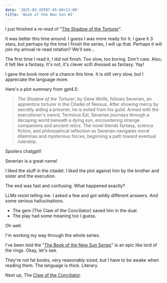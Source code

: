 ```yaml
---
date: '2025-03-20T07:45:40+11:00'
title: 'Book of the New Sun #1'
---
```


I just finished a re-read of "[The Shadow of the Torturer](https://www.goodreads.com/book/show/60211.The_Shadow_of_the_Torturer)".

It was better this time around. I guess I was more ready for it. I gave it 3 stars, but perhaps by the time I finish the series, I will up that. Perhaps it will join my annual re-read rotation? We'll see...

The first time I read it, I did not finish. Too slow, too boring. Don't care. Also, it felt like a fantasy. It's not, it's clever scifi dressed as fantasy. Yay!

I gave the book more of a chance this time. It is still very slow, but I appreciate the language more.

Here's a plot summary from gpt4.5:

> *The Shadow of the Torturer*, by Gene Wolfe, follows Severian, an apprentice torturer in the Citadel of Nessus. After showing mercy by secretly aiding a prisoner, he is exiled from his guild. Armed with the executioner's sword, Terminus Est, Severian journeys through a decaying world beneath a dying sun, encountering strange companions and ancient relics. The novel blends fantasy, science fiction, and philosophical reflection as Severian navigates moral dilemmas and mysterious forces, beginning a path toward eventual rulership.

Spoilers chatgpt!!

Severian is a great name!

I liked the stuff in the citadel. I liked the plot against him by the brother and sister and the execution.

The end was fast and confusing. What happened exactly?

LLMs resist telling me. I asked a few and got wildly different answers. And some serious hallucinations.

* The gem (The Claw of the Conciliator) saved him in the dual.
* The play had some meaning too I guess.

Oh well.

I'm working my way through the whole series.

I've been told the "[The Book of the New Sun Series](https://www.goodreads.com/series/41474-the-book-of-the-new-sun)" is an epic like lord of the rings. Okay, let's see.

They're not fat books, very reasonably sized, but I have to be awake when reading them. The language is thick. Literary.

Next up, The [Claw of the Conciliator](https://www.goodreads.com/book/show/463376.The_Claw_of_the_Conciliator).